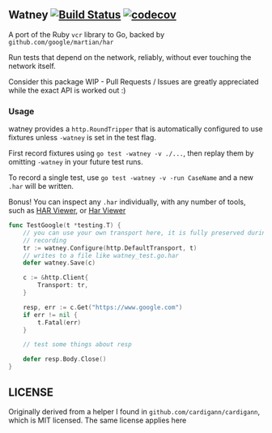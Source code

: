 Watney [![Build Status](https://travis-ci.org/fortytw2/watney.svg?branch=master)](https://travis-ci.org/fortytw2/watney) [![codecov](https://codecov.io/gh/fortytw2/watney/branch/master/graph/badge.svg)](https://codecov.io/gh/fortytw2/watney)
------

A port of the Ruby `vcr` library to Go, backed by `github.com/google/martian/har`

Run tests that depend on the network, reliably, without ever touching the
network itself.

Consider this package WIP - Pull Requests / Issues are greatly appreciated
while the exact API is worked out :)

### Usage

watney provides a `http.RoundTripper` that is automatically configured to use
fixtures unless `-watney` is set in the test flag.

First record fixtures using `go test -watney -v ./...`, then replay them by
omitting `-watney` in your future test runs.

To record a single test, use `go test -watney -v -run CaseName` and a new `.har`
will be written.

Bonus! You can inspect any `.har` individually, with any number of tools,
such as [HAR Viewer](http://www.softwareishard.com/har/viewer/), or [Har Viewer](https://ericduran.github.io/chromeHAR/)


```go
func TestGoogle(t *testing.T) {
	// you can use your own transport here, it is fully preserved during
	// recording
	tr := watney.Configure(http.DefaultTransport, t)
	// writes to a file like watney_test.go.har
	defer watney.Save(c)

	c := &http.Client{
		Transport: tr,
	}

	resp, err := c.Get("https://www.google.com")
	if err != nil {
		t.Fatal(err)
	}

	// test some things about resp

	defer resp.Body.Close()
}
```

LICENSE
------

Originally derived from a helper I found in `github.com/cardigann/cardigann`,
which is MIT licensed. The same license applies here
